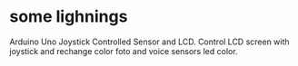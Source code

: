 # some lighnings
Arduino Uno Joystick Controlled Sensor and LCD. Control LCD screen with joystick and rechange color foto and voice sensors led color.
